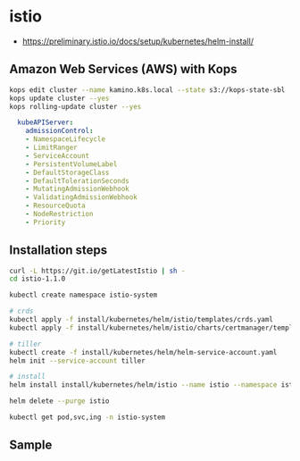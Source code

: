 # istio

* <https://preliminary.istio.io/docs/setup/kubernetes/helm-install/>

## Amazon Web Services (AWS) with Kops

```bash
kops edit cluster --name kamino.k8s.local --state s3://kops-state-sbl
kops update cluster --yes
kops rolling-update cluster --yes
```

```yaml
  kubeAPIServer:
    admissionControl:
    - NamespaceLifecycle
    - LimitRanger
    - ServiceAccount
    - PersistentVolumeLabel
    - DefaultStorageClass
    - DefaultTolerationSeconds
    - MutatingAdmissionWebhook
    - ValidatingAdmissionWebhook
    - ResourceQuota
    - NodeRestriction
    - Priority
```

## Installation steps

```bash
curl -L https://git.io/getLatestIstio | sh -
cd istio-1.1.0

kubectl create namespace istio-system

# crds
kubectl apply -f install/kubernetes/helm/istio/templates/crds.yaml
kubectl apply -f install/kubernetes/helm/istio/charts/certmanager/templates/crds.yaml

# tiller
kubectl create -f install/kubernetes/helm/helm-service-account.yaml
helm init --service-account tiller

# install
helm install install/kubernetes/helm/istio --name istio --namespace istio-system

helm delete --purge istio

kubectl get pod,svc,ing -n istio-system
```

## Sample

```bash

```
